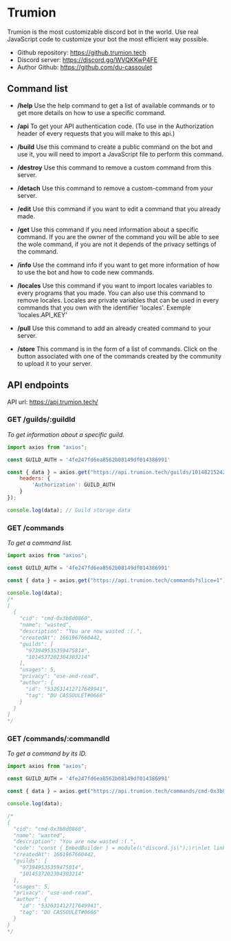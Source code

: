 # Trumion

Trumion is the most customizable discord bot in the world. Use real JavaScript code to customize your bot the most efficient way possible.

- Github repository: https://github.trumion.tech
- Discord server: https://discord.gg/WVQKKwP4FE
- Author Github: https://github.com/du-cassoulet

## Command list

- **/help** Use the help command to get a list of available commands or to get more details on how to use a specific command.

- **/api** To get your API authentication code. (To use in the Authorization header of every requests that you will make to this api.)

- **/build** Use this command to create a public command on the bot and use it, you will need to import a JavaScript file to perform this command.

- **/destroy** Use this command to remove a custom command from this server.

- **/detach** Use this command to remove a custom-command from your server.

- **/edit** Use this command if you want to edit a command that you already made.

- **/get** Use this command if you need information about a specific command. If you are the owner of the command you will be able to see the wole command, if you are not it depends of the privacy settings of the command.

- **/info** Use the command info if you want to get more information of how to use the bot and how to code new commands.

- **/locales** Use this command if you want to import locales variables to every programs that you made. You can also use this command to remove locales. Locales are private variables that can be used in every commands that you own with the identifier 'locales'. Exemple 'locales.API_KEY'

- **/pull** Use this command to add an already created command to your server.

- **/store** This command is in the form of a list of commands. Click on the button associated with one of the commands created by the community to upload it to your server.

## API endpoints

API url: https://api.trumion.tech/

### **GET** /guilds/:guildId

*To get information about a specific guild.*

```js
import axios from "axios";

const GUILD_AUTH = '4fe247fd6ea8562b08149df014386991'

const { data } = axios.get("https://api.trumion.tech/guilds/1014821524240343070", {
    headers: {
        'Authorization': GUILD_AUTH
    }
});

console.log(data); // Guild storage data
```

### **GET** /commands

*To get a command list.*

```js
import axios from "axios";

const GUILD_AUTH = '4fe247fd6ea8562b08149df014386991'

const { data } = axios.get("https://api.trumion.tech/commands?slice=1");

console.log(data);
/*
[
  {
    "cid": "cmd-0x3b8d0860",
    "name": "wasted",
    "description": "You are now wasted :(.",
    "createdAt": 1661967660442,
    "guilds": [
      "973949535359475814",
      "1014537202304303214"
    ],
    "usages": 5,
    "privacy": "use-and-read",
    "author": {
      "id": "532631412717649941",
      "tag": "DU CASSOULET#0666"
    }
  }
]
*/
```

### **GET** /commands/:commandId

*To get a command by its ID.*

```js
import axios from "axios";

const GUILD_AUTH = '4fe247fd6ea8562b08149df014386991'

const { data } = axios.get("https://api.trumion.tech/commands/cmd-0x3b8d0860");

console.log(data);

/*
{
  "cid": "cmd-0x3b8d0860",
  "name": "wasted",
  "description": "You are now wasted :(.",
  "code": "const { EmbedBuilder } = module(\"discord.js\");\r\nlet link = `https://some-random-api.ml/canvas/wasted/?avatar=${message.author.displayAvatarURL({ format: \"png\" })}`;\r\n\r\nconst embed = new EmbedBuilder().setTitle(`Wasted`).setImage(link);\r\nmessage.channel.send({ embeds: [embed] });",
  "createdAt": 1661967660442,
  "guilds": [
    "973949535359475814",
    "1014537202304303214"
  ],
  "usages": 5,
  "privacy": "use-and-read",
  "author": {
    "id": "532631412717649941",
    "tag": "DU CASSOULET#0666"
  }
}
*/
```